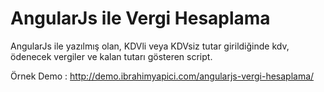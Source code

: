 # AngularJs ile Vergi Hesaplama

AngularJs ile yazılmış olan, KDVli veya KDVsiz tutar girildiğinde kdv, ödenecek vergiler ve kalan
tutarı gösteren script.

Örnek Demo : http://demo.ibrahimyapici.com/angularjs-vergi-hesaplama/
